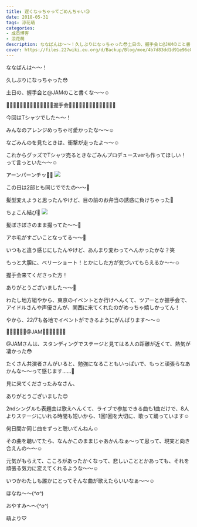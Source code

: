 ```yaml
---
title: 遅くなっちゃってごめんちゃい😘
date: 2018-05-31
tags: 涼花萌
categories: 
- 成员博客
- 涼花萌
description: ななばんは〜〜！久しぶりになっちゃった😳土日の、握手会と@JAMのこと書くな〜〜☺️🙌🏻🙌🏻🙌🏻🙌🏻🙌🏻🙌🏻🙌🏻握手会🙌🏻🙌🏻🙌🏻🙌🏻🙌🏻🙌🏻🙌🏻今回...
cover: https://files.227wiki.eu.org/d/Backup/Blog/moe/4b7d83dd1d91e96e8d9e737d080d3.jpg 
---
```







ななばんは〜〜！



久しぶりになっちゃった😳





土日の、握手会と@JAMのこと書くな〜〜☺️





🙌🏻🙌🏻🙌🏻🙌🏻🙌🏻🙌🏻🙌🏻握手会🙌🏻🙌🏻🙌🏻🙌🏻🙌🏻🙌🏻🙌🏻




今回はTシャツでした〜〜！



みんなのアレンジめっちゃ可愛かったな〜〜☺️





なごみんのを見たときは、衝撃が走ったよ〜〜☺️




これからグッズでTシャツ売るときなごみんプロデュースverも作ってほしい！って言っといた〜〜☺️








アーンパーンチッ👊🏻
![](https://files.227wiki.eu.org/d/Backup/Blog/moe/4b7d83dd1d91e96e8d9e737d080d3.jpg)











この日は2部とも同じででたの〜〜🙈



髪型変えようと思ったんやけど、目の前のお弁当の誘惑に負けちゃった💓








ちょこん結び🎀
![](https://files.227wiki.eu.org/d/Backup/Blog/moe/4b7d83dd1d91e96e8d9e737d080d3-01.jpg)











髪ぼさぼさのまま撮ってた〜〜🙈




アホ毛がすごいことなってる〜〜🙈





いつもと違う感じにしたんやけど、あんまり変わってへんかったかな？笑




もっと大胆に、ベリーショート！とかにした方が気づいてもらえるか〜〜☺️







握手会来てくださった方！

ありがとうございました〜〜💓






わたし地方組やから、東京のイベントとか行けへんくて、ツアーとか握手会で、アイドルさんや声優さんが、関西に来てくれたのがめっちゃ嬉しかってん！




やから、22/7も各地でイベントができるようにがんばります〜〜☺️











🍓🍓🍓🍓🍓🍓@JAM🍓🍓🍓🍓🍓🍓🍓




@JAMさんは、スタンディングでステージと見てはる人の距離が近くて、熱気が凄かった😳





たくさん共演者さんがいると、勉強になることもいっぱいで、もっと頑張らなあかんな〜〜って感じます……🙂





見に来てくださったみなさん、

ありがとうございました😊














2ndシングルも表題曲は歌えへんくて、ライブで参加できる曲も1曲だけで、8人よりステージにいれる時間も短いから、1回1回を大切に、歌って踊っています☺️















何日間か同じ曲をずっと聴いてんねん☺️





その曲を聴いてたら、なんかこのままじゃあかんなぁ〜って思って、現実と向き合えんの〜〜☺️





元気がもらえて、こころがあったかくなって、悲しいこととかあっても、それを頑張る気力に変えてくれるような〜〜☺️




いつかわたしも誰かにとってそんな曲が歌えたらいいなぁ〜〜☺️











ほなね〜〜(*^o^*)


おやすみ〜〜(*^o^*)








萌より♡


